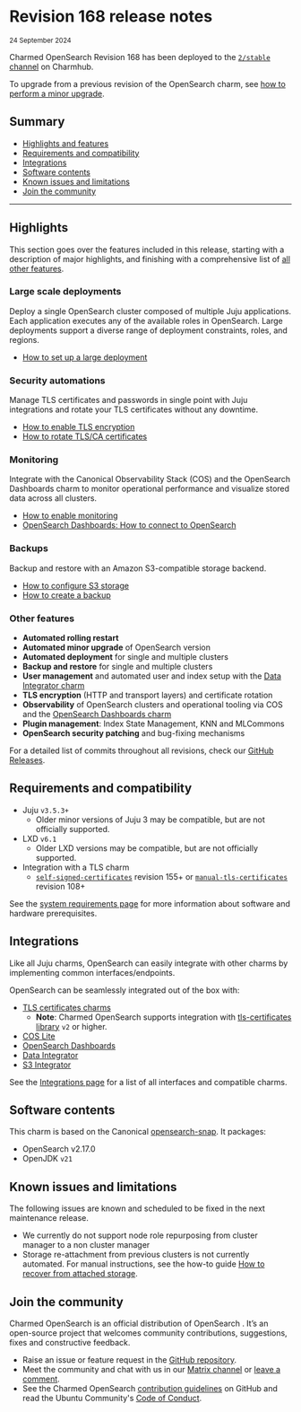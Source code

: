 # Revision 168 release notes
<sub>24 September 2024</sub>

Charmed OpenSearch Revision 168 has been deployed to the [`2/stable` channel](https://charmhub.io/opensearch?channel=2/stable) on Charmhub.

To upgrade from a previous revision of the OpenSearch charm, see [how to perform a minor upgrade](https://charmhub.io/opensearch/docs/h-minor-upgrade).

## Summary
* [Highlights and features](#highlights)
* [Requirements and compatibility](#requirements-and-compatibility)
* [Integrations](#integrations)
* [Software contents](#software-contents)
* [Known issues and limitations](#known-issues-and-limitations)
* [Join the community](#join-the-community)

---

## Highlights
This section goes over the features included in this release, starting with a description of major highlights, and finishing with a comprehensive list of [all other features](#other-features).

### Large scale deployments

Deploy a single OpenSearch cluster composed of multiple Juju applications. Each application executes any of the available roles in OpenSearch. Large deployments support a diverse range of deployment constraints, roles, and regions.
* [How to set up a large deployment](/t/15573)

### Security automations

Manage TLS certificates and passwords in single point with Juju integrations and rotate your TLS certificates without any downtime.

* [How to enable TLS encryption](/t/14783)
* [How to rotate TLS/CA certificates](/t/15422)

### Monitoring

Integrate with the Canonical Observability Stack (COS) and the OpenSearch Dashboards charm to monitor operational performance and visualize stored data across all clusters.

* [How to enable monitoring](/t/14560)
* [OpenSearch Dashboards: How to connect to OpenSearch](/t/https://charmhub.io/opensearch-dashboards/docs/h-db-connect)

### Backups

Backup and restore with an Amazon S3-compatible storage backend.

* [How to configure S3 storage](/t/14097)
* [How to create a backup](/t/14098)

### Other features
* **Automated rolling restart**
* **Automated minor upgrade** of OpenSearch version
* **Automated deployment** for single and multiple clusters
* **Backup and restore** for single and multiple clusters
* **User management** and automated user and index setup with the [Data Integrator charm](https://charmhub.io/data-integrator)
* **TLS encryption** (HTTP and transport layers) and certificate rotation
* **Observability** of OpenSearch clusters and operational tooling via COS and the 
 [OpenSearch Dashboards charm](https://charmhub.io/opensearch-dashboards)
* **Plugin management**: Index State Management, KNN and MLCommons
* **OpenSearch security patching** and bug-fixing mechanisms

For a detailed list of commits throughout all revisions, check our [GitHub Releases](https://github.com/canonical/opensearch-operator/releases).

## Requirements and compatibility
* Juju `v3.5.3+`
  * Older minor versions of Juju 3 may be compatible, but are not officially supported.
* LXD `v6.1`
  * Older LXD versions may be compatible, but are not officially supported.
* Integration with a TLS charm
  * [`self-signed-certificates`](https://charmhub.io/self-signed-certificates) revision 155+ or [`manual-tls-certificates`](https://charmhub.io/manual-tls-certificates) revision 108+

See the [system requirements page](/t/14565) for more information about software and hardware prerequisites.

## Integrations

Like all Juju charms, OpenSearch can easily integrate with other charms by implementing common interfaces/endpoints.

OpenSearch can be seamlessly integrated out of the box with:

* [TLS certificates charms](https://charmhub.io/topics/security-with-x-509-certificates#heading--understanding-your-x-509-certificates-requirements)
  * **Note**: Charmed OpenSearch supports integration with [tls-certificates library](https://charmhub.io/tls-certificates-interface/libraries/tls_certificates) `v2` or higher.
* [COS Lite](https://charmhub.io/cos-lite)
* [OpenSearch Dashboards](https://charmhub.io/opensearch-dashboards)
* [Data Integrator](https://charmhub.io/data-integrator)
* [S3 Integrator](https://charmhub.io/s3-integrator)

See the [Integrations page](https://charmhub.io/opensearch/integrations) for a list of all interfaces and compatible charms.

## Software contents

This charm is based on the Canonical [opensearch-snap](https://github.com/canonical/opensearch-snap). It packages:
* OpenSearch v2.17.0
* OpenJDK `v21`

## Known issues and limitations

The following issues are known and scheduled to be fixed in the next maintenance release.

* We currently do not support node role repurposing from cluster manager to a non cluster manager
* Storage re-attachment from previous clusters is not currently automated. For manual instructions, see the how-to guide [How to recover from attached storage](/t/15616).

## Join the community

Charmed OpenSearch is an official distribution of OpenSearch . It’s an open-source project that welcomes community contributions, suggestions, fixes and constructive feedback.

* Raise an issue or feature request in the [GitHub repository](https://github.com/canonical/opensearch-operator/issues).
* Meet the community and chat with us in our [Matrix channel](https://matrix.to/#/#charmhub-data-platform:ubuntu.com) or [leave a comment](https://discourse.charmhub.io/t/charmed-opensearch-documentation/9729).
* See the Charmed OpenSearch [contribution guidelines](https://github.com/canonical/opensearch-operator/blob/main/CONTRIBUTING.md) on GitHub and read the Ubuntu Community's [Code of Conduct](https://ubuntu.com/community/code-of-conduct).
